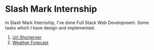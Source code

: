 # Slash Mark Internship 
  In Slash Mark Internship, I've done Full Stack Web Development.
  Some tasks which I have design and implemented.
  
  1. [Url Shorterner](Url_Shortener)
  2. [Weather Forecast](weather_forecasst)
